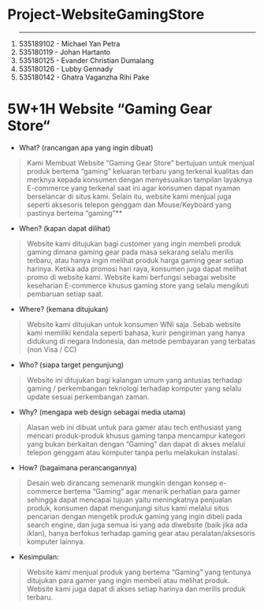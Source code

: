 # Project-WebsiteGamingStore
<ol>
   <hr>
    <li>
535189102 - Michael Yan Petra
  </li>
  <li>
    535180119 - Johan Hartanto
  </li>
   <li>
535180125 - Evander Christian Dumalang
  </li>
     <li>
535180126 - Lubby Gennady
  </li>
 <li>
535180142 - Ghatra Vaganzha Rihi Pake
  </li>
   </ol>

<h1> 5W+1H Website “Gaming Gear Store“</h1>

- What? (rancangan apa yang ingin dibuat)
> Kami Membuat Website “Gaming Gear Store” bertujuan untuk menjual produk bertema “gaming” keluaran terbaru yang terkenal kualitas dan merknya kepada konsumen dengan menyesuaikan tampilan layaknya E-commerce yang terkenal saat ini agar konsumen dapat nyaman berselancar di situs kami. Selain itu, website kami menjual juga seperti aksesoris telepon genggam dan Mouse/Keyboard yang pastinya bertema “gaming”**

- When? (kapan dapat dilihat)
> Website kami ditujukan bagi customer yang ingin membeli produk gaming dimana gaming gear pada masa sekarang selalu merilis terbaru, atau hanya ingin melihat produk harga gaming gear setiap harinya. Ketika ada promosi hari raya, konsumen juga dapat melihat promo di website kami. 
Website kami berfungsi sebagai website keseharian E-commerce khusus gaming store yang selalu mengikuti pembaruan setiap saat.

- Where? (kemana ditujukan)
> Website kami ditujukan untuk konsumen WNI saja .Sebab website kami memiliki kendala seperti bahasa, kurir pengiriman yang hanya didukung di negara Indonesia, dan metode pembayaran yang terbatas (non Visa / CC)

- Who? (siapa target pengunjung)
> Website ini ditujukan bagi kalangan umum yang antusias terhadap gaming / perkembangan teknologi terhadap komputer yang selalu update sesuai perkembangan zaman.

- Why? (mengapa web design sebagai media utama)
> Alasan web ini dibuat untuk para gamer atau tech enthusiast yang mencari produk-produk khusus gaming tanpa mencampur kategori yang bukan berkaitan dengan “Gaming” dan dapat di akses melalui telepon genggam atau komputer tanpa perlu melakukan instalasi.

- How? (bagaimana perancangannya)
> Desain web dirancang semenarik mungkin dengan konsep e-commerce bertema “Gaming” agar menarik perhatian para gamer sehingga dapat mencapai tujuan yaitu meningkatnya penjualan produk, konsumen dapat mengunjungi situs kami melalui situs pencarian dengan mengetik produk gaming yang ingin dibeli pada search engine, dan juga semua isi yang ada diwebsite (baik jika ada iklan), hanya berfokus terhadap gaming gear atau peralatan/aksesoris komputer  lainnya.

- Kesimpulan:
> Website kami menjual produk yang bertema “Gaming” yang tentunya ditujukan para gamer yang ingin membeli atau melihat produk. Website kami juga dapat di akses setiap harinya dan merilis produk terbaru.



